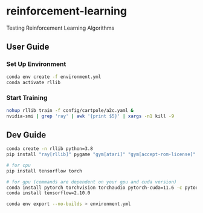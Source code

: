 # reinforcement-learning
Testing Reinforcement Learning Algorithms

## User Guide
### Set Up Environment
```bash
conda env create -f environment.yml
conda activate rllib
```
### Start Training
```bash
nohup rllib train -f config/cartpole/a2c.yaml &
nvidia-smi | grep 'ray' | awk '{print $5}' | xargs -n1 kill -9
```
## Dev Guide
```bash
conda create -n rllib python=3.8
pip install "ray[rllib]" pygame "gym[atari]" "gym[accept-rom-license]" atari_py

# for cpu
pip install tensorflow torch

# for gpu (commands are dependent on your gpu and cuda version)
conda install pytorch torchvision torchaudio pytorch-cuda=11.6 -c pytorch -c nvidia
conda install tensorflow=2.10.0

conda env export --no-builds > environment.yml
```